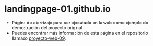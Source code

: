 # landingpage-01.github.io

- Página de aterrizaje para ser ejecutada en la web como ejemplo de demostración del proyecto original
- Puedes encontrar más información de esta página en el repositorio llamado [proyecto-web-09](https://github.com/misproyectosweb/proyecto-web-09.git).
